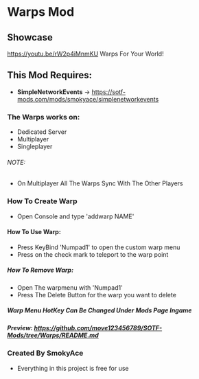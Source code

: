 # Warps Mod
## Showcase
https://youtu.be/rW2p4iMnmKU
Warps For Your World!


## This Mod Requires:
- **SimpleNetworkEvents** -> <https://sotf-mods.com/mods/smokyace/simplenetworkevents>


### The Warps works on:
- Dedicated Server
- Multiplayer
- Singleplayer


###### NOTE:
- On Multiplayer All The Warps Sync With The Other Players


### How To Create Warp
- Open Console and type 'addwarp NAME'


#### How To Use Warp:
- Press KeyBind 'Numpad1' to open the custom warp menu
- Press on the check mark to teleport to the warp point


##### How To Remove Warp:
- Open The warpmenu with 'Numpad1'
- Press The Delete Button for the warp you want to delete


##### Warp Menu HotKey Can Be Changed Under Mods Page Ingame


##### Preview: https://github.com/move123456789/SOTF-Mods/tree/Warps/README.md

### Created By SmokyAce
- Everything in this project is free for use